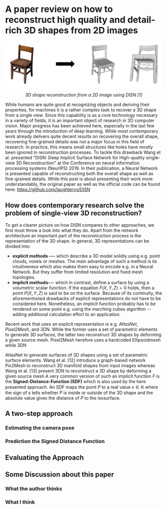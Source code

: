 

# A paper review on how to reconstruct high quality and detail-rich 3D shapes from 2D images
![enter image description here](https://github.com/bockph/DISN-Presentation/blob/master/title_1.png?raw=true)
<center><i>3D shape reconstruction from a 2D image using DISN [1]</i></center> 

While humans are quite good at recognizing objects and deriving their properties, for machines it is a rather complex task to recover a 3D shape from a single view. Since this capability is as a core technology necessary in a variety of fields, it is an important object of research in 3D computer vision.  Major progress has been achieved here, especially in the last few years through the introduction of deep learning. While most contemporary work already delivers quite decent results on recovering the overall shape, recovering fine-grained details was not a major focus in this field of research. In practice, this means small structures like holes have mostly been ignored in reconstruction processes.  To tackle this drawback Wang et al.  presented  "DISN: Deep Implicit Surface Network for High-quality single-view 3D Reconstruction" at the Conference on neural information processing systems (NeurIPS) 2019. In their publication, a Neural Network is presented capable of reconstructing both the overall shape as well as fine-grained details. While this post is about presenting their work more understandably, the original paper as well as the official code can be found here: https://github.com/laughtervv/DISN
## How does contemporary research solve the problem of single-view 3D reconstruction?
To get a clearer picture on how DISN compares to other approaches, we first must throw a look into what they do. Apart from the network architecture an important part of the reconstruction process is the representation of the 3D shape. 
In general, 3D representations can be divided into:

 - **explicit methods ---** which describe a 3D model solidly using e.g. point clouds, voxels or meshes. The main advantage of such a method is its intuitiveness which also makes them easy to encode e.g. in a Neural Network. But they suffer from limited resolution and fixed mesh topologies.
 - **implicit methods---** which in contrast, define a surface by using a volumetric scalar function. If the equation $F(X,Y,Z) = 0$ holds, then a point $P(X,Y,Z)$ is said to be on the surface.  Because of its continuity, the aforementioned drawbacks of explicit representations do not have to be considered here. Nonetheless, an implicit function probably has to be rendered on some point e.g. using the marching cubes algorithm -- adding additional calculation effort to an application.

Recent work that uses an explicit representation is e.g. *AtlasNet*, *Pixel2Mesh*, and *3DN*. 
While the former uses a set of parametric elements to generate 3D surfaces, the latter two reconstruct 3D shapes by deforming a given source mesh. Pixel2Mesh herefore uses a hardcoded Ellipsoidmesh while 3DN


AtlasNet to generate surfaces of 3D shapes using
a set of parametric surface elements. Wang et al. [12] introduce a graph-based network Pix2Mesh
to reconstruct 3D manifold shapes from input images whereas Wang et al. [13] present 3DN to
reconstruct a 3D shape by deforming a given source mesh A very common version of such an implicit function $F$ is the **Signed-Distance-Function (SDF)** which is also used by the here presented approach. An SDF maps the point $P$ to a real value $s  \in \mathbb{R}$ where the sign of $s$ tells whether $P$ is inside or outside of the 3D shape and the absolute value gives the distance of $P$ to the isosurface.







## A two-step approach

### Estimating the camera pose

### Prediction the Signed Distance Function

## Evaluating the Approach

## Some Discussion about this paper

### What the author thinks

### What I think

<!--stackedit_data:
eyJoaXN0b3J5IjpbMjA3NTEwNTEyNiwtNzc1NzU2MTk0LDM2MT
k0NzMwMCwtMTEyODYxNDcyNyw5MDI2NDE3OTUsLTMyMDE1NjIs
LTIxMjE2OTM2MDIsNTU0MDY3ODA5LC0yMTQ2MjkzNjI0LDE1Mj
YxMjc0ODYsNTIzNzE3ODMzLC05ODMwNzM5OTQsLTE1NDI0NzU3
MjQsLTQyMjg1NTU0MiwyMTIzMjExNjk4LC0zNDk4OTEyODUsLT
E0NTM5NzcwNTksMjc2NzI3NTUsMTUyODcxMjM0NywtMjU1MDY5
NjcwXX0=
-->